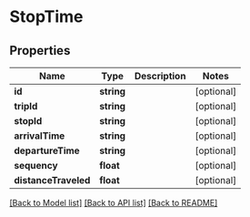# StopTime

## Properties
Name | Type | Description | Notes
------------ | ------------- | ------------- | -------------
**id** | **string** |  | [optional] 
**tripId** | **string** |  | [optional] 
**stopId** | **string** |  | [optional] 
**arrivalTime** | **string** |  | [optional] 
**departureTime** | **string** |  | [optional] 
**sequency** | **float** |  | [optional] 
**distanceTraveled** | **float** |  | [optional] 

[[Back to Model list]](../README.md#documentation-for-models) [[Back to API list]](../README.md#documentation-for-api-endpoints) [[Back to README]](../README.md)



